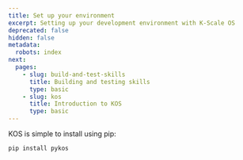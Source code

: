 ```yaml
---
title: Set up your environment
excerpt: Setting up your development environment with K-Scale OS
deprecated: false
hidden: false
metadata:
  robots: index
next:
  pages:
    - slug: build-and-test-skills
      title: Building and testing skills
      type: basic
    - slug: kos
      title: Introduction to KOS
      type: basic
---
```

KOS is simple to install using pip:

```python
pip install pykos
```